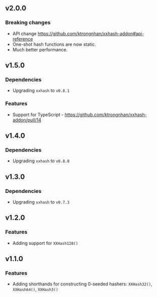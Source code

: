 ## v2.0.0
### Breaking changes
- API change https://github.com/ktrongnhan/xxhash-addon#api-reference
- One-shot hash functions are now static.
- Much better performance.

## v1.5.0
### Dependencies
- Upgrading `xxhash` to `v0.8.1`
### Features
- Support for TypeScript - https://github.com/ktrongnhan/xxhash-addon/pull/14


## v1.4.0
### Dependencies
- Upgrading `xxhash` to `v0.8.0`


## v1.3.0
### Dependencies
- Upgrading `xxhash` to `v0.7.3`


## v1.2.0
### Features
- Adding support for `XXHash128()`


## v1.1.0
### Features
- Adding shorthands for constructing 0-seeded hashers: `XXHash32()`, `XXHash64()`, `XXHash3()`
